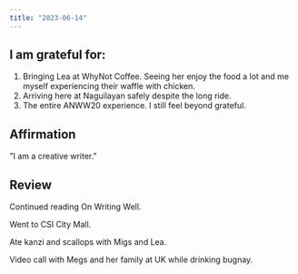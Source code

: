 ```yaml
---
title: "2023-06-14"
---
```

## I am grateful for:
1. Bringing Lea at WhyNot Coffee. Seeing her enjoy the food a lot and me myself experiencing their waffle with chicken.
2. Arriving here at Naguilayan safely despite the long ride.
3. The entire ANWW20 experience. I still feel beyond grateful.

## Affirmation

"I am a creative writer."

## Review

Continued reading On Writing Well.

Went to CSI City Mall.

Ate kanzi and scallops with Migs and Lea.

Video call with Megs and her family at UK while drinking bugnay.